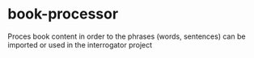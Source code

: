 # book-processor
Proces book content in order to the phrases (words, sentences) can be  imported or used in the interrogator project
